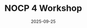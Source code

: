 ---
title: "NOCP 4 Workshop"
date: "2025-09-25"
startTime: "7:00 PM"
endTime: "9:00 PM"
location: "Online via Zoom"
type: "certification"
description: "National Officials Certification Program Level 4 workshop for advanced officials. Focus on national-level officiating standards and preparation for high-level competitions."
registrationLink: "https://gameplanbasketball.ca"
maxParticipants: 20
currentRegistrations: 8
instructor: "Nadine Crowley"
requirements: "Must have completed NOCP Level 3 certification. Minimum 3 years officiating at provincial level."
---